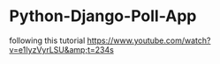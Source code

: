 # Python-Django-Poll-App
following this tutorial https://www.youtube.com/watch?v=e1IyzVyrLSU&amp;t=234s
